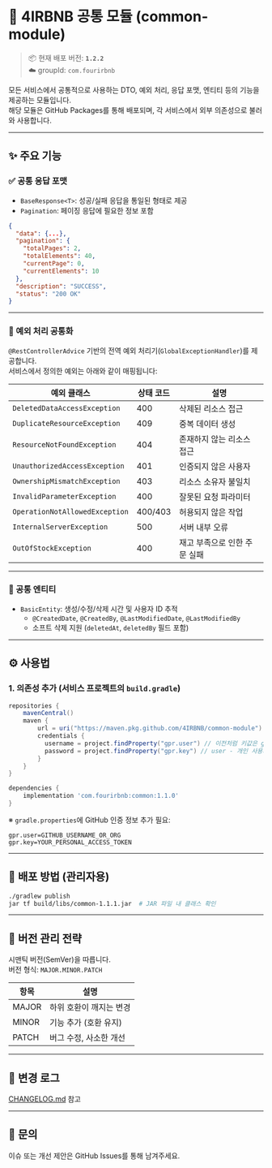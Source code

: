 # 🧱 4IRBNB 공통 모듈 (common-module)

> 📦 현재 배포 버전: **`1.2.2`**  
> ☁️ groupId: `com.fourirbnb`

모든 서비스에서 공통적으로 사용하는 DTO, 예외 처리, 응답 포맷, 엔티티 등의 기능을 제공하는 모듈입니다.  
해당 모듈은 GitHub Packages를 통해 배포되며, 각 서비스에서 외부 의존성으로 불러와 사용합니다.

---

## ✨ 주요 기능

### ✅ 공통 응답 포맷

- `BaseResponse<T>`: 성공/실패 응답을 통일된 형태로 제공  
- `Pagination`: 페이징 응답에 필요한 정보 포함

```json
{
  "data": {...},
  "pagination": {
    "totalPages": 2,
    "totalElements": 40,
    "currentPage": 0,
    "currentElements": 10
  },
  "description": "SUCCESS",
  "status": "200 OK"
}
```

---

### 🚨 예외 처리 공통화

`@RestControllerAdvice` 기반의 전역 예외 처리기(`GlobalExceptionHandler`)를 제공합니다.  
서비스에서 정의한 예외는 아래와 같이 매핑됩니다:

| 예외 클래스                       | 상태 코드 | 설명 |
|-----------------------------------|-----------|------|
| `DeletedDataAccessException`      | 400       | 삭제된 리소스 접근 |
| `DuplicateResourceException`      | 409       | 중복 데이터 생성 |
| `ResourceNotFoundException`       | 404       | 존재하지 않는 리소스 접근 |
| `UnauthorizedAccessException`     | 401       | 인증되지 않은 사용자 |
| `OwnershipMismatchException`      | 403       | 리소스 소유자 불일치 |
| `InvalidParameterException`       | 400       | 잘못된 요청 파라미터 |
| `OperationNotAllowedException`    | 400/403   | 허용되지 않은 작업 |
| `InternalServerException`         | 500       | 서버 내부 오류 |
| `OutOfStockException`             | 400       | 재고 부족으로 인한 주문 실패 |

---

### 🧩 공통 엔티티

- `BasicEntity`: 생성/수정/삭제 시간 및 사용자 ID 추적  
  - `@CreatedDate`, `@CreatedBy`, `@LastModifiedDate`, `@LastModifiedBy`  
  - 소프트 삭제 지원 (`deletedAt`, `deletedBy` 필드 포함)

---

## ⚙️ 사용법

### 1. 의존성 추가 (서비스 프로젝트의 `build.gradle`)

```groovy
repositories {
    mavenCentral()
    maven {
        url = uri("https://maven.pkg.github.com/4IRBNB/common-module")
        credentials {
          username = project.findProperty("gpr.user") // 이전처럼 키값은 gradle.properties 로 관리
          password = project.findProperty("gpr.key") // user - 개인 사용자(닉네임) / key - 개인 토큰
		}
    }
}

dependencies {
    implementation 'com.fourirbnb:common:1.1.0'
}
```

※ `gradle.properties`에 GitHub 인증 정보 추가 필요:

```properties
gpr.user=GITHUB_USERNAME_OR_ORG
gpr.key=YOUR_PERSONAL_ACCESS_TOKEN
```

---

## 🚀 배포 방법 (관리자용)

```bash
./gradlew publish
jar tf build/libs/common-1.1.1.jar  # JAR 파일 내 클래스 확인
```

---

## 📌 버전 관리 전략

시맨틱 버전(SemVer)을 따릅니다.  
버전 형식: `MAJOR.MINOR.PATCH`

| 항목 | 설명 |
|------|------|
| MAJOR | 하위 호환이 깨지는 변경 |
| MINOR | 기능 추가 (호환 유지) |
| PATCH | 버그 수정, 사소한 개선 |

---

## 📄 변경 로그

[CHANGELOG.md](./CHANGELOG.md) 참고

---

## 🙋 문의

이슈 또는 개선 제안은 GitHub Issues를 통해 남겨주세요.
